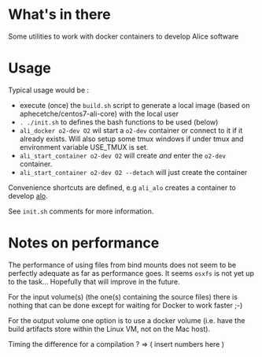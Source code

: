 # What's in there

Some utilities to work with docker containers to develop Alice software

# Usage

Typical usage would be :

- execute (once) the `build.sh` script to generate a local image (based on aphecetche/centos7-ali-core) with the local
    user
- `. ./init.sh` to defines the bash functions to be used (below)
- `ali_docker o2-dev O2` wil start a `o2-dev` container or connect to it if it already exists. Will also setup some tmux windows if under tmux and environment variable USE_TMUX is set.
- `ali_start_container o2-dev O2` will create *and* enter the `o2-dev` container.
- `ali_start_container o2-dev O2 --detach` will just create the container

Convenience shortcuts are defined, e.g `ali_alo` creates a container to develop
[alo](https://github.com/aphecetche/alo).

See `init.sh` comments for more information.

# Notes on performance

The performance of using files from bind mounts does not seem to be perfectly adequate as far as
performance goes. It seems `osxfs` is not yet up to the task... Hopefully that will improve in the future. 

For the input volume(s) (the one(s) containing the source files) there is nothing that can be done except for waiting
for Docker to work faster ;-)

For the output volume one option is to use a docker volume (i.e. have the build artifacts store within the Linux VM, not
on the Mac host). 

Timing the difference for a compilation ? => ( insert numbers here )
